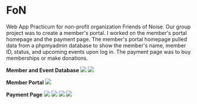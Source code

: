 # FoN
Web App Practicum for non-profit organization Friends of Noise. Our group project was to create a member's portal. I worked on the member's portal homepage and the payment page. The member's portal homepage pulled data from a phpmyadmin database to show the member's name, member ID, status, and upcoming events upon log in. The payment page was to buy memberships or make donations. 

<b>Member and Event Database</b>
<img src="http://themcmorrislife.com/FoN/images/membersDB.PNG"></img>
<img src="http://themcmorrislife.com/FoN/images/eventsDB.PNG"></img>

<b>Member Portal</b>
<img src="http://themcmorrislife.com/FoN/images/memberpage.PNG"></img>

<b>Payment Page</b>
<img src="http://themcmorrislife.com/FoN/images/paymentpage1.PNG"></img>
<img src="http://themcmorrislife.com/FoN/images/paymentpage2.PNG"></img>
<img src="http://themcmorrislife.com/FoN/images/paymentpage3.PNG"></img>
<img src="http://themcmorrislife.com/FoN/images/paymentpage4.PNG"></img>

